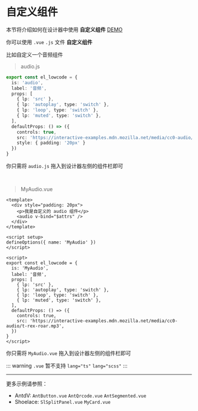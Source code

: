 # 自定义组件

本节将介绍如何在设计器中使用 **自定义组件** [DEMO](http://httpsgiteecomepalserver.gitee.io/el-lowcode/designer/#/?templateId=custom-component)

你可以使用 `.vue` `.js` 文件 **自定义组件**

比如自定义一个音频组件

> audio.js

```ts
export const el_lowcode = {
  is: 'audio',
  label: '音频',
  props: [
    { lp: 'src' },
    { lp: 'autoplay', type: 'switch' },
    { lp: 'loop', type: 'switch' },
    { lp: 'muted', type: 'switch' },
  ],
  defaultProps: () => ({
    controls: true,
    src: 'https://interactive-examples.mdn.mozilla.net/media/cc0-audio/t-rex-roar.mp3',
    style: { padding: '20px' }
  })
}
```

你只需将 `audio.js` 拖入到设计器左侧的组件栏即可

<br />

> MyAudio.vue

```vue
<template>
  <div style="padding: 20px">
    <p>我是自定义的 audio 组件</p>
    <audio v-bind="$attrs" />
  </div>
</template>

<script setup>
defineOptions({ name: 'MyAudio' })
</script>

<script>
export const el_lowcode = {
  is: 'MyAudio',
  label: '音频',
  props: [
    { lp: 'src' },
    { lp: 'autoplay', type: 'switch' },
    { lp: 'loop', type: 'switch' },
    { lp: 'muted', type: 'switch' },
  ],
  defaultProps: () => ({
    controls: true,
    src: 'https://interactive-examples.mdn.mozilla.net/media/cc0-audio/t-rex-roar.mp3',
  })
}
</script>
```

你只需将 `MyAudio.vue` 拖入到设计器左侧的组件栏即可

::: warning
`.vue` 暂不支持 `lang="ts"` `lang="scss"`
:::

---

更多示例请参照：

- AntdV: <a download>`AntButton.vue`</a> <a download>`AntQrcode.vue`</a> <a download>`AntSegmented.vue`</a>
- Shoelace: <a download>`SlSplitPanel.vue`</a> <a download>`MyCard.vue`</a>

<script setup>
import { getCurrentInstance, onMounted } from 'vue'

const ins = getCurrentInstance()

onMounted(() => {
  ;[...ins.proxy.$el.querySelectorAll('a[download]')].forEach(el => {
    el.addEventListener('click', e => {
      e.preventDefault()
      e.stopPropagation()
      download(`https://raw.githubusercontent.com/huodoushigemi/el-lowcode/main/public/${el.textContent}`)
    })
  })
})

async function download(url) {
  const filename = url.split('/').slice(-1)[0]
  const res = await fetch(url)
  const blob = await res.blob()
  url = URL.createObjectURL(blob)
  const a = document.createElement('a')
  a.href = url
  a.download = filename
  a.target = '_blank'
  a.click()
  URL.revokeObjectURL(blob)
}
</script>